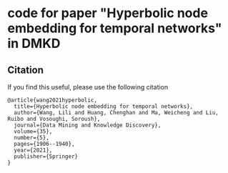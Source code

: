 # code for paper "Hyperbolic node embedding for temporal networks" in DMKD

## Citation

If you find this useful, please use the following citation
```
@article{wang2021hyperbolic,
  title={Hyperbolic node embedding for temporal networks},
  author={Wang, Lili and Huang, Chenghan and Ma, Weicheng and Liu, Ruibo and Vosoughi, Soroush},
  journal={Data Mining and Knowledge Discovery},
  volume={35},
  number={5},
  pages={1906--1940},
  year={2021},
  publisher={Springer}
}
